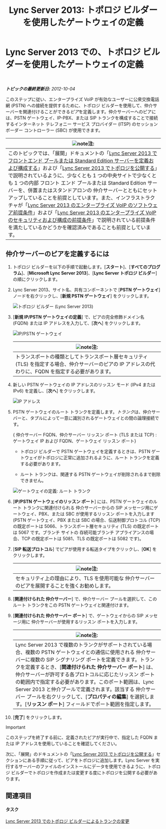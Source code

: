 ﻿---
title: 'Lync Server 2013: トポロジ ビルダーを使用したゲートウェイの定義'
TOCTitle: トポロジ ビルダーを使用したゲートウェイの定義
ms:assetid: 456e5a96-d9f6-42a6-862c-a69464391628
ms:mtpsurl: https://technet.microsoft.com/ja-jp/library/Gg425945(v=OCS.15)
ms:contentKeyID: 48271942
ms.date: 05/19/2016
mtps_version: v=OCS.15
ms.translationtype: HT
---

# Lync Server 2013 での、トポロジ ビルダーを使用したゲートウェイの定義

 

_**トピックの最終更新日:** 2012-10-04_

このステップに従い、エンタープライズ VoIP が有効なユーザーに公衆交換電話網 (PSTN) への接続を提供するために、トポロジ ビルダーを使用して、仲介サーバーを関連付けることができる*ピア*を定義します。仲介サーバーへのピアには、PSTN ゲートウェイ、IP-PBX、または SIP トランクを構成することで接続するインターネット テレフォニー サービス プロバイダー (ITSP) のセッション ボーダー コントローラー (SBC) が使用できます。

<table>
<thead>
<tr class="header">
<th><img src="images/Gg412781.note(OCS.15).gif" title="note" alt="note" />注:</th>
</tr>
</thead>
<tbody>
<tr class="odd">
<td>このトピックでは、「展開」ドキュメントの「<a href="lync-server-2013-define-and-configure-a-front-end-pool-or-standard-edition-server.md">Lync Server 2013 でフロントエンド プールまたは Standard Edition サーバーを定義および構成する</a>」および「<a href="lync-server-2013-publish-the-topology.md">Lync Server 2013 でトポロジを公開する</a>」で説明されているように、少なくとも 1 つの中央サイトで少なくとも 1 つの内部 フロント エンド プールまたは Standard Edition サーバーを、併置またはスタンドアロンの 仲介サーバーとともにセットアップしていることを前提としています。また、インフラストラクチャが「<a href="lync-server-2013-software-prerequisites-for-enterprise-voice.md">Lync Server 2013 のエンタープライズ VoIP のソフトウェア前提条件</a>」および「<a href="lync-server-2013-security-and-configuration-prerequisites-for-enterprise-voice.md">Lync Server 2013 のエンタープライズ VoIP のセキュリティおよび構成の前提条件</a>」で説明されている前提条件を満たしているかどうかを確認済みであることも前提としています。</td>
</tr>
</tbody>
</table>


## 仲介サーバーのピアを定義するには

1.  トポロジ ビルダーを以下の手順で起動します。\[**スタート**\]、\[**すべてのプログラム**\]、\[**Microsoft Lync Server 2013**\]、\[**Lync Server トポロジ ビルダー**\] の順にクリックします。

2.  Lync Server 2013、サイト名、共有コンポーネントで \[**PSTN ゲートウェイ**\] ノードを右クリックし、\[**新規 PSTN ゲートウェイ**\] をクリックします。
    
    ![トポロジ ビルダー (Lync Server 2013)](images/Gg425945.d898c3c1-8798-4b74-8f02-b994ef3db4c1(OCS.15).png "トポロジ ビルダー (Lync Server 2013)")

3.  \[**新規 IP/PSTN ゲートウェイの定義**\] で、ピアの完全修飾ドメイン名 (FQDN) または IP アドレスを入力して、\[**次へ**\] をクリックします。
    
    ![IP/PSTN ゲートウェイ](images/Gg425945.8017ba5e-41bc-48d4-97d9-fd306cd322b8(OCS.15).png "IP/PSTN ゲートウェイ")
    
    <table>
    <thead>
    <tr class="header">
    <th><img src="images/Gg412781.note(OCS.15).gif" title="note" alt="note" />注:</th>
    </tr>
    </thead>
    <tbody>
    <tr class="odd">
    <td>トランスポートの種類としてトランスポート層セキュリティ (TLS) を指定する場合、仲介サーバーのピアの IP アドレスの代わりに、FQDN を指定する必要があります。</td>
    </tr>
    </tbody>
    </table>


4.  新しい PSTN ゲートウェイの IP アドレスのリッスン モード (IPv4 または IPv6) を定義し、\[**次へ**\] をクリックします。
    
    ![IP アドレス](images/Gg425945.c7fc0d12-adc8-45a7-aca1-b376e1d2fcec(OCS.15).png "IP アドレス")

5.  PSTN ゲートウェイのルート トランクを定義します。*トランク*は、仲介サーバーと、タプルによって一意に識別されるゲートウェイとの間の論理接続です。
    
    { 仲介サーバー FQDN、仲介サーバー リッスン ポート (TLS または TCP) : ゲートウェイ IP および FQDN、ゲートウェイ リッスン ポート}
    
      - トポロジ ビルダーで PSTN ゲートウェイを定義するときは、PSTN ゲートウェイがトポロジに正常に追加されるように、ルート トランクを定義する必要があります。
    
      - ルート トランクは、関連する PSTN ゲートウェイが削除されるまで削除できません。
    
    ![ゲートウェイの定義: ルート トランク](images/Gg425945.3b030757-eb35-4616-bb6b-74ee67507e3d(OCS.15).png "ゲートウェイの定義: ルート トランク")

6.  \[**IP/PSTN ゲートウェイのリッスン ポート**\] には、PSTN ゲートウェイのルート トランクに関連付けられる 仲介サーバーからの SIP メッセージ用にゲートウェイ、PBX、または SBC が使用するリッスン ポートを入力します (PSTN ゲートウェイ、PBX または SBC の場合、伝送制御プロトコル (TCP) の既定ポートは 5066、トランスポート層セキュリティ (TLS) の既定ポートは 5067 です。ブランチ サイトの 存続可能ブランチ アプライアンスの場合、TCP の既定ポートは 5081、TLS の既定ポートは 5082 です)。

7.  \[**SIP 転送プロトコル**\] でピアが使用する転送タイプをクリックし、\[**OK**\] をクリックします。
    
    <table>
    <thead>
    <tr class="header">
    <th><img src="images/Gg412781.note(OCS.15).gif" title="note" alt="note" />注:</th>
    </tr>
    </thead>
    <tbody>
    <tr class="odd">
    <td>セキュリティ上の理由により、TLS を使用可能な 仲介サーバーのピアを展開することを強くお勧めします。</td>
    </tr>
    </tbody>
    </table>


8.  \[**関連付けられた 仲介サーバー**\] で、仲介サーバー プールを選択して、このルート トランクをこの PSTN ゲートウェイと関連付けます。

9.  \[**関連付けられた 仲介サーバー ポート**\] で、ゲートウェイからの SIP メッセージ用に 仲介サーバーが使用するリッスン ポートを入力します。
    
    <table>
    <thead>
    <tr class="header">
    <th><img src="images/Gg412781.note(OCS.15).gif" title="note" alt="note" />注:</th>
    </tr>
    </thead>
    <tbody>
    <tr class="odd">
    <td>Lync Server 2013 で複数のトランクがサポートされている場合、複数の PSTN ゲートウェイとの通信に使用される 仲介サーバーに複数の SIP シグナリング ポートを定義できます。トランクを定義するとき、[<strong>関連付けられた 仲介サーバー ポート</strong>] は、仲介サーバーが許可する各プロトコルに応じたリッスン ポートの範囲内で指定する必要があります。このポート範囲は、Lync Server 2013 と仲介プールで定義されます。該当する 仲介サーバー プールを右クリックして、[<strong>プロパティの編集</strong>] を選択します。[<strong>リッスン ポート</strong>] フィールドでポート範囲を指定します。</td>
    </tr>
    </tbody>
    </table>


10. \[**完了**\] をクリックします。


> [!IMPORTANT]
> このステップを終了する前に、定義されたピアが実行中で、指定した FQDN または IP アドレスを使用していることを確認してください。



次に、「展開」のドキュメントの「[Lync Server 2013 でトポロジを公開する](lync-server-2013-publish-the-topology.md)」セクションにある手順に従って、ピアをトポロジに追加します。Lync Server を実行するサーバーのファイルのインストールにデータを使用できるように、トポロジ ビルダーでトポロジを作成または変更する度にトポロジを公開する必要があります。

## 関連項目

#### タスク

[Lync Server 2013 でのトポロジ ビルダーによるトランクの変更](lync-server-2013-modify-a-trunk-in-topology-builder.md)

